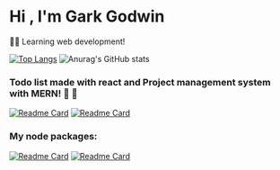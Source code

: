 # Hi , I'm Gark Godwin
🙋‍♂️ Learning web development!

[![Top Langs](https://github-readme-stats.vercel.app/api/top-langs/?username=garkgodwin&hide=scss,css,html,less&theme=dracula)](https://github.com/garkgodwin)  ![Anurag's GitHub stats](https://github-readme-stats.vercel.app/api?username=garkgodwin&theme=dracula)


### Todo list made with react and Project management system with MERN! :woozy_face: :face_with_thermometer:
[![Readme Card](https://github-readme-stats.vercel.app/api/pin/?username=garkgodwin&repo=react-todo-list&theme=dracula)](https://github.com/garkgodwin/react-todo-list)  [![Readme Card](https://github-readme-stats.vercel.app/api/pin/?username=garkgodwin&repo=mern-pms&theme=dracula)](https://github.com/garkgodwin/mern-pms)

### My node packages: 
[![Readme Card](https://github-readme-stats.vercel.app/api/pin/?username=garkgodwin&repo=react-starter-pack&theme=dracula)](https://github.com/garkgodwin/react-starter-pack) [![Readme Card](https://github-readme-stats.vercel.app/api/pin/?username=garkgodwin&repo=javascript-validations&theme=dracula)](https://github.com/garkgodwin/javascript-validations)

